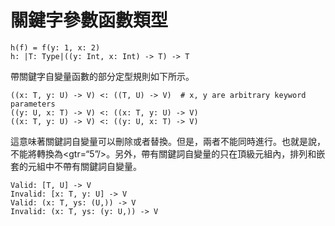 # 關鍵字參數函數類型


```erg
h(f) = f(y: 1, x: 2)
h: |T: Type|((y: Int, x: Int) -> T) -> T
```

帶關鍵字自變量函數的部分定型規則如下所示。


```erg
((x: T, y: U) -> V) <: ((T, U) -> V)  # x, y are arbitrary keyword parameters
((y: U, x: T) -> V) <: ((x: T, y: U) -> V)
((x: T, y: U) -> V) <: ((y: U, x: T) -> V)
```

這意味著關鍵詞自變量可以刪除或者替換。但是，兩者不能同時進行。也就是說，不能將轉換為<gtr=“5”/>。另外，帶有關鍵詞自變量的只在頂級元組內，排列和嵌套的元組中不帶有關鍵詞自變量。


```erg
Valid: [T, U] -> V
Invalid: [x: T, y: U] -> V
Valid: (x: T, ys: (U,)) -> V
Invalid: (x: T, ys: (y: U,)) -> V
```